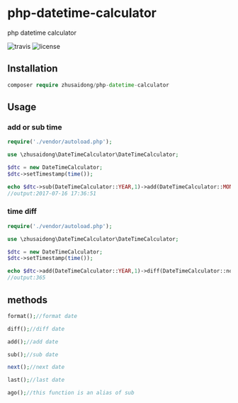 # php-datetime-calculator
php datetime calculator

![travis](https://api.travis-ci.org/zhusaidong/php-datetime-calculator.svg?branch=master)
![license](https://img.shields.io/github/license/zhusaidong/php-datetime-calculator.svg)

## Installation

```php
composer require zhusaidong/php-datetime-calculator
```

## Usage

### add or sub time

```php
require('./vendor/autoload.php');

use \zhusaidong\DateTimeCalculator\DateTimeCalculator;

$dtc = new DateTimeCalculator;
$dtc->setTimestamp(time());

echo $dtc->sub(DateTimeCalculator::YEAR,1)->add(DateTimeCalculator::MONTH,1)->format();
//output:2017-07-16 17:36:51
```

### time diff

```php
require('./vendor/autoload.php');

use \zhusaidong\DateTimeCalculator\DateTimeCalculator;

$dtc = new DateTimeCalculator;
$dtc->setTimestamp(time());

echo $dtc->add(DateTimeCalculator::YEAR,1)->diff(DateTimeCalculator::now());
//output:365
```

## methods

```php
format();//format date

diff();//diff date

add();//add date

sub();//sub date

next();//next date

last();//last date

ago();//this function is an alias of sub
```
